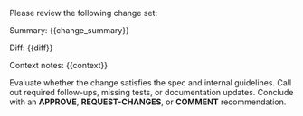 Please review the following change set:

Summary: {{change_summary}}

Diff:
{{diff}}

Context notes:
{{context}}

Evaluate whether the change satisfies the spec and internal guidelines. Call out required follow-ups, missing tests, or documentation updates. Conclude with an **APPROVE**, **REQUEST-CHANGES**, or **COMMENT** recommendation.
